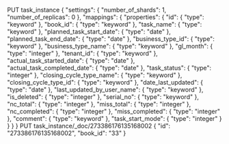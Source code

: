 PUT task_instance
{
  "settings": {
    "number_of_shards": 1,
    "number_of_replicas": 0
  },
  "mappings": {
    "properties": {
      "id": {
        "type": "keyword"
      },
      "book_id": {
        "type": "keyword"
      },
      "task_name": {
        "type": "keyword"
      },
      "planned_task_start_date": {
        "type": "date"
      },
      "planned_task_end_date": {
        "type": "date"
      },
      "business_type_id": {
        "type": "keyword"
      },
      "business_type_name": {
        "type": "keyword"
      },
      "gl_month": {
        "type": "integer"
      },
      "tenant_id": {
        "type": "keyword"
      },
      "actual_task_started_date": {
        "type": "date"
      },
      "actual_task_completed_date": {
        "type": "date"
      },
      "task_status": {
        "type": "integer"
      },
      "closing_cycle_type_name": {
        "type": "keyword"
      },
      "closing_cycle_type_id": {
        "type": "keyword"
      },
      "date_last_updated": {
        "type": "date"
      },
      "last_updated_by_user_name": {
        "type": "keyword"
      },
      "is_deleted": {
        "type": "integer"
      },
      "serial_no": {
        "type": "keyword"
      },
      "nc_total": {
        "type": "integer"
      },
      "miss_total": {
        "type": "integer"
      },
      "nc_completed": {
        "type": "integer"
      },
      "miss_completed": {
        "type": "integer"
      },
      "comment": {
        "type": "keyword"
      },
      "task_start_mode": {
        "type": "integer"
      }
    }
  }
}
PUT task_instance/_doc/273386176135168002
{
  "id": "273386176135168002",
  "book_id": "33"
}
